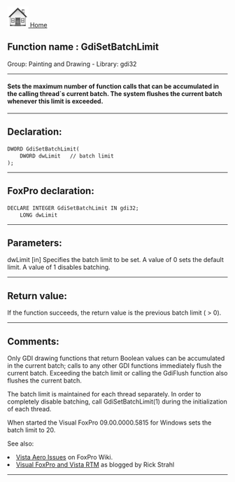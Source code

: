 [<img src="../../images/home.png"> Home ](https://github.com/VFPX/Win32API)  

## Function name : GdiSetBatchLimit
Group: Painting and Drawing - Library: gdi32    
***  


#### Sets the maximum number of function calls that can be accumulated in the calling thread`s current batch. The system flushes the current batch whenever this limit is exceeded. 
***  


## Declaration:
```foxpro  
DWORD GdiSetBatchLimit(
	DWORD dwLimit   // batch limit
);  
```  
***  


## FoxPro declaration:
```foxpro  
DECLARE INTEGER GdiSetBatchLimit IN gdi32;
	LONG dwLimit  
```  
***  


## Parameters:
dwLimit 
[in] Specifies the batch limit to be set. A value of 0 sets the default limit. A value of 1 disables batching. 
  
***  


## Return value:
If the function succeeds, the return value is the previous batch limit ( > 0).  
***  


## Comments:
Only GDI drawing functions that return Boolean values can be accumulated in the current batch; calls to any other GDI functions immediately flush the current batch. Exceeding the batch limit or calling the GdiFlush function also flushes the current batch.  
  
The batch limit is maintained for each thread separately. In order to completely disable batching, call GdiSetBatchLimit(1) during the initialization of each thread.   
  
When started the Visual FoxPro 09.00.0000.5815 for Windows sets the batch limit to 20.  
  
See also:  
<LI><a href="http://fox.wikis.com/wc.dll?Wiki~VistaAeroIssues">Vista Aero Issues</a> on FoxPro Wiki.  
<LI><a href="http://www.west-wind.com/wconnect/weblog/ShowEntry.blog?id=571">Visual FoxPro and Vista RTM</a> as blogged by Rick Strahl  
  
***  

